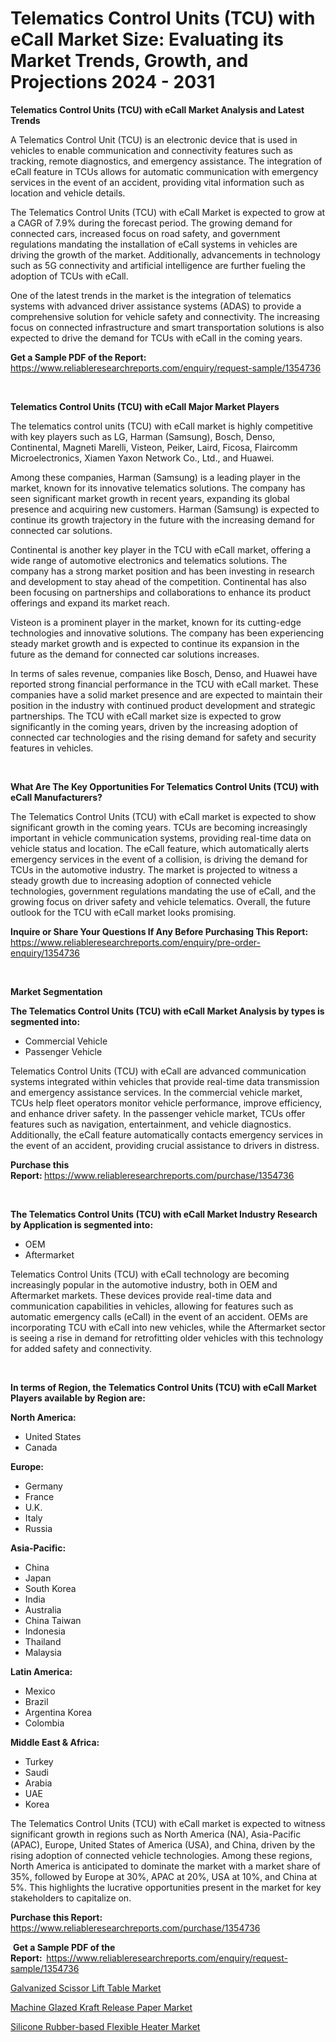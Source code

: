 <p><h1>Telematics Control Units (TCU) with eCall Market Size: Evaluating its Market Trends, Growth, and Projections 2024 - 2031</h1></p><p><strong>Telematics Control Units (TCU) with eCall Market Analysis and Latest Trends</strong></p>
<p><p>A Telematics Control Unit (TCU) is an electronic device that is used in vehicles to enable communication and connectivity features such as tracking, remote diagnostics, and emergency assistance. The integration of eCall feature in TCUs allows for automatic communication with emergency services in the event of an accident, providing vital information such as location and vehicle details.</p><p>The Telematics Control Units (TCU) with eCall Market is expected to grow at a CAGR of 7.9% during the forecast period. The growing demand for connected cars, increased focus on road safety, and government regulations mandating the installation of eCall systems in vehicles are driving the growth of the market. Additionally, advancements in technology such as 5G connectivity and artificial intelligence are further fueling the adoption of TCUs with eCall.</p><p>One of the latest trends in the market is the integration of telematics systems with advanced driver assistance systems (ADAS) to provide a comprehensive solution for vehicle safety and connectivity. The increasing focus on connected infrastructure and smart transportation solutions is also expected to drive the demand for TCUs with eCall in the coming years.</p></p>
<p><strong>Get a Sample PDF of the Report:&nbsp;</strong> <a href="https://www.reliableresearchreports.com/enquiry/request-sample/1354736">https://www.reliableresearchreports.com/enquiry/request-sample/1354736</a></p>
<p>&nbsp;</p>
<p><strong>Telematics Control Units (TCU) with eCall Major Market Players</strong></p>
<p><p>The telematics control units (TCU) with eCall market is highly competitive with key players such as LG, Harman (Samsung), Bosch, Denso, Continental, Magneti Marelli, Visteon, Peiker, Laird, Ficosa, Flaircomm Microelectronics, Xiamen Yaxon Network Co., Ltd., and Huawei.</p><p>Among these companies, Harman (Samsung) is a leading player in the market, known for its innovative telematics solutions. The company has seen significant market growth in recent years, expanding its global presence and acquiring new customers. Harman (Samsung) is expected to continue its growth trajectory in the future with the increasing demand for connected car solutions.</p><p>Continental is another key player in the TCU with eCall market, offering a wide range of automotive electronics and telematics solutions. The company has a strong market position and has been investing in research and development to stay ahead of the competition. Continental has also been focusing on partnerships and collaborations to enhance its product offerings and expand its market reach.</p><p>Visteon is a prominent player in the market, known for its cutting-edge technologies and innovative solutions. The company has been experiencing steady market growth and is expected to continue its expansion in the future as the demand for connected car solutions increases.</p><p>In terms of sales revenue, companies like Bosch, Denso, and Huawei have reported strong financial performance in the TCU with eCall market. These companies have a solid market presence and are expected to maintain their position in the industry with continued product development and strategic partnerships. The TCU with eCall market size is expected to grow significantly in the coming years, driven by the increasing adoption of connected car technologies and the rising demand for safety and security features in vehicles.</p></p>
<p>&nbsp;</p>
<p><strong>What Are The Key Opportunities For Telematics Control Units (TCU) with eCall Manufacturers?</strong></p>
<p><p>The Telematics Control Units (TCU) with eCall market is expected to show significant growth in the coming years. TCUs are becoming increasingly important in vehicle communication systems, providing real-time data on vehicle status and location. The eCall feature, which automatically alerts emergency services in the event of a collision, is driving the demand for TCUs in the automotive industry. The market is projected to witness a steady growth due to increasing adoption of connected vehicle technologies, government regulations mandating the use of eCall, and the growing focus on driver safety and vehicle telematics. Overall, the future outlook for the TCU with eCall market looks promising.</p></p>
<p><strong>Inquire or Share Your Questions If Any Before Purchasing This Report:</strong> <a href="https://www.reliableresearchreports.com/enquiry/pre-order-enquiry/1354736">https://www.reliableresearchreports.com/enquiry/pre-order-enquiry/1354736</a></p>
<p>&nbsp;</p>
<p><strong>Market Segmentation</strong></p>
<p><strong>The Telematics Control Units (TCU) with eCall Market Analysis by types is segmented into:</strong></p>
<p><ul><li>Commercial Vehicle</li><li>Passenger Vehicle</li></ul></p>
<p><p>Telematics Control Units (TCU) with eCall are advanced communication systems integrated within vehicles that provide real-time data transmission and emergency assistance services. In the commercial vehicle market, TCUs help fleet operators monitor vehicle performance, improve efficiency, and enhance driver safety. In the passenger vehicle market, TCUs offer features such as navigation, entertainment, and vehicle diagnostics. Additionally, the eCall feature automatically contacts emergency services in the event of an accident, providing crucial assistance to drivers in distress.</p></p>
<p><strong>Purchase this Report:&nbsp;</strong><a href="https://www.reliableresearchreports.com/purchase/1354736">https://www.reliableresearchreports.com/purchase/1354736</a></p>
<p>&nbsp;</p>
<p><strong>The Telematics Control Units (TCU) with eCall Market Industry Research by Application is segmented into:</strong></p>
<p><ul><li>OEM</li><li>Aftermarket</li></ul></p>
<p><p>Telematics Control Units (TCU) with eCall technology are becoming increasingly popular in the automotive industry, both in OEM and Aftermarket markets. These devices provide real-time data and communication capabilities in vehicles, allowing for features such as automatic emergency calls (eCall) in the event of an accident. OEMs are incorporating TCU with eCall into new vehicles, while the Aftermarket sector is seeing a rise in demand for retrofitting older vehicles with this technology for added safety and connectivity.</p></p>
<p>&nbsp;</p>
<p><strong>In terms of Region, the Telematics Control Units (TCU) with eCall Market Players available by Region are:</strong></p>
<p>
    <p> <strong> North America: </strong>
        <ul>
            <li>United States</li>
            <li>Canada</li>
        </ul>
        </p> 
    <p> <strong> Europe: </strong>
        <ul>
            <li>Germany</li>
            <li>France</li>
            <li>U.K.</li>
            <li>Italy</li>
            <li>Russia</li>
        </ul>
        </p> 
    <p> <strong> Asia-Pacific: </strong>
        <ul>
            <li>China</li>
            <li>Japan</li>
            <li>South Korea</li>
            <li>India</li>
            <li>Australia</li>
            <li>China Taiwan</li>
            <li>Indonesia</li>
            <li>Thailand</li>
            <li>Malaysia</li>
        </ul>
        </p> 
    <p> <strong> Latin America: </strong>
        <ul>
            <li>Mexico</li>
            <li>Brazil</li>
            <li>Argentina Korea</li>
            <li>Colombia</li>
        </ul>
        </p> 
    <p> <strong> Middle East & Africa: </strong>
        <ul>
            <li>Turkey</li>
            <li>Saudi</li>
            <li>Arabia</li>
            <li>UAE</li>
            <li>Korea</li>
        </ul>
    </p>
    </p>
<p><p>The Telematics Control Units (TCU) with eCall market is expected to witness significant growth in regions such as North America (NA), Asia-Pacific (APAC), Europe, United States of America (USA), and China, driven by the rising adoption of connected vehicle technologies. Among these regions, North America is anticipated to dominate the market with a market share of 35%, followed by Europe at 30%, APAC at 20%, USA at 10%, and China at 5%. This highlights the lucrative opportunities present in the market for key stakeholders to capitalize on.</p></p>
<p><strong>Purchase this Report: </strong><a href="https://www.reliableresearchreports.com/purchase/1354736">https://www.reliableresearchreports.com/purchase/1354736</a></p>
<p>&nbsp;<strong>Get a Sample PDF of the Report:&nbsp;&nbsp;</strong><a href="https://www.reliableresearchreports.com/enquiry/request-sample/1354736">https://www.reliableresearchreports.com/enquiry/request-sample/1354736</a></p>
<p><strong></strong></p>
<p><p><a href="https://view.publitas.com/reportprime-1/galvanized-scissor-lift-table-market-size-evaluating-its-market-trends-growth-and-projections-2023-2030/">Galvanized Scissor Lift Table Market</a></p><p><a href="https://view.publitas.com/reportprime-1/machine-glazed-kraft-release-paper-market-size-furnishes-valuable-information-encompassing-market-share-market-trends-and-projections-spanning-from-2023-to-2030/">Machine Glazed Kraft Release Paper Market</a></p><p><a href="https://view.publitas.com/reportprime-1/silicone-rubber-based-flexible-heater-market-size-share-trends-analysis-report-by-material-by-type-by-end-user-by-region-and-segment-forecasts-2023-2030/">Silicone Rubber-based Flexible Heater Market</a></p></p>
